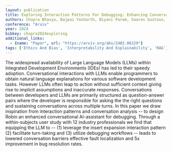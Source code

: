 ```yaml
---
layout: publication
title: Exploring Interaction Patterns For Debugging: Enhancing Conversational Capabilities Of Ai-assistants
authors: Chopra Bhavya, Bajpai Yasharth, Biyani Param, Soares Gustavo, Radhakrishna Arjun, Parnin Chris, Gulwani Sumit
conference: "Arxiv"
year: 2024
bibkey: chopra2024exploring
additional_links:
  - {name: "Paper", url: "https://arxiv.org/abs/2402.06229"}
tags: ['Ethics And Bias', 'Interpretability And Explainability', 'RAG']
---
```

The widespread availability of Large Language Models (LLMs) within Integrated Development Environments (IDEs) has led to their speedy adoption. Conversational interactions with LLMs enable programmers to obtain natural language explanations for various software development tasks. However LLMs often leap to action without sufficient context giving rise to implicit assumptions and inaccurate responses. Conversations between developers and LLMs are primarily structured as question-answer pairs where the developer is responsible for asking the the right questions and sustaining conversations across multiple turns. In this paper we draw inspiration from interaction patterns and conversation analysis -- to design Robin an enhanced conversational AI-assistant for debugging. Through a within-subjects user study with 12 industry professionals we find that equipping the LLM to -- (1) leverage the insert expansion interaction pattern (2) facilitate turn-taking and (3) utilize debugging workflows -- leads to lowered conversation barriers effective fault localization and 5x improvement in bug resolution rates.
